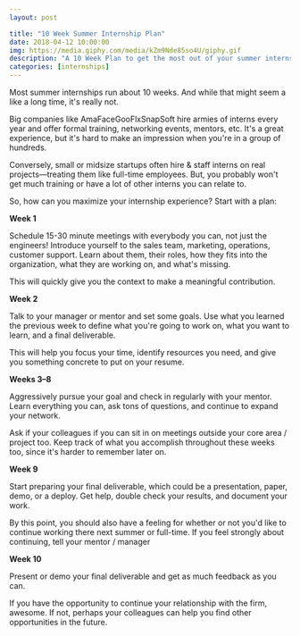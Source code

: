 ```yaml
---
layout: post

title: "10 Week Summer Internship Plan"
date: 2018-04-12 10:00:00
img: https://media.giphy.com/media/kZm9Nde85so4U/giphy.gif
description: "A 10 Week Plan to get the most out of your summer internship"
categories: [internships]
---
```


Most summer internships run about 10 weeks. And while that might seem a like a long time, it's really not.

Big companies like AmaFaceGooFlxSnapSoft hire armies of interns every year and offer formal training, networking events, mentors, etc. It's a great experience, but it's hard to make an impression when you're in a group of hundreds.

Conversely, small or midsize startups often hire & staff interns on real projects&mdash;treating them like full-time employees. But, you probably won't get much training or have a lot of other interns you can relate to.

So, how can you maximize your internship experience? Start with a plan:

**Week 1**

Schedule 15-30 minute meetings with everybody you can, not just the engineers! Introduce yourself to the sales team, marketing, operations, customer support. Learn about them, their roles, how they fits into the organization, what they are working on, and what's missing.

This will quickly give you the context to make a meaningful contribution.

**Week 2**

Talk to your manager or mentor and set some goals. Use what you learned the previous week to define what you're going to work on, what you want to learn, and a final deliverable.

This will help you focus your time, identify resources you need, and give you something concrete to put on your resume.

**Weeks 3&ndash;8**

Aggressively pursue your goal and check in regularly with your mentor. Learn everything you can, ask tons of questions, and continue to expand your network.

Ask if your colleagues if you can sit in on meetings outside your core area / project too. Keep track of what you accomplish throughout these weeks too, since it's harder to remember later on.

**Week 9**

Start preparing your final deliverable, which could be a presentation, paper, demo, or a deploy. Get help, double check your results, and document your work.

By this point, you should also have a feeling for whether or not you'd like to continue working there next summer or full-time. If you feel strongly about continuing, tell your mentor / manager

**Week 10**

Present or demo your final deliverable and get as much feedback as you can.

If you have the opportunity to continue your relationship with the firm, awesome. If not, perhaps your colleagues can help you find other opportunities in the future.